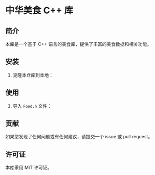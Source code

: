 # 中华美食 C++ 库

## 简介

本库是一个基于 C++ 语言的美食库，提供了丰富的美食数据和相关功能。

## 安装

1. 克隆本仓库到本地：

## 使用

1. 导入 `Food.h` 文件：

## 贡献

如果您发现了任何问题或有任何建议，请提交一个 issue 或 pull request。

## 许可证

本库采用 MIT 许可证。